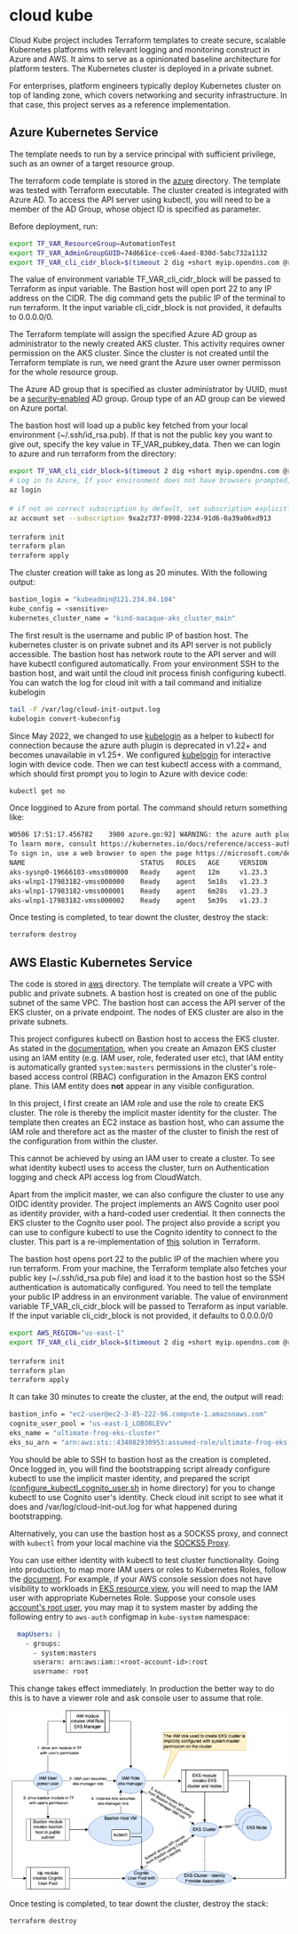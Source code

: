 # cloud kube

Cloud Kube project includes Terraform templates to create secure, scalable Kubernetes platforms with relevant logging and monitoring construct in Azure and AWS. It aims to serve as a opinionated baseline architecture for platform testers. The Kubernetes cluster is deployed in a private subnet.

For enterprises, platform engineers typically deploy Kubernetes cluster on top of landing zone, which covers networking and security infrastructure. In that case, this project serves as a reference implementation.

## Azure Kubernetes Service
The template needs to run by a service principal with sufficient privilege, such as an owner of a target resource group.

The terraform code template is stored in the [azure](https://github.com/digihunch/cloudkube/tree/main/azure) directory. The template was tested with Terraform executable. The cluster created is integrated with Azure AD. To access the API server using kubectl, you will need to be a member of the AD Group, whose object ID is specified as parameter.

Before deployment, run:
```sh
export TF_VAR_ResourceGroup=AutomationTest
export TF_VAR_AdminGroupGUID=74d661ce-cce6-4aed-830d-5abc732a1132
export TF_VAR_cli_cidr_block=$(timeout 2 dig +short myip.opendns.com @resolver1.opendns.com || curl http://checkip.amazonaws.com)/32
```

The value of environment variable TF_VAR_cli_cidr_block will be passed to Terraform as input variable. The Bastion host will open port 22 to any IP address on the CIDR. The dig command gets the public IP of the terminal to run terraform. It the input variable cli_cidr_block is not provided, it defaults to 0.0.0.0/0.

The Terraform template will assign the specified Azure AD group as administrator to the newly created AKS cluster. This activity requires owner permission on the AKS cluster. Since the cluster is not created until the Terraform template is run, we need grant the Azure user owner permisson for the whole resource group.

The Azure AD group that is specified as cluster administrator by UUID, must be a [security-enabled](https://docs.microsoft.com/en-us/graph/api/resources/groups-overview?view=graph-rest-1.0#group-types-in-azure-ad-and-microsoft-graph) AD group. Group type of an AD group can be viewed on Azure portal.

The bastion host will load up a public key fetched from your local environment (~/.ssh/id_rsa.pub). If that is not the public key you want to give out, specify the key value in TF_VAR_pubkey_data.
Then we can login to azure and run terraform from the directory:
```sh
export TF_VAR_cli_cidr_block=$(timeout 2 dig +short myip.opendns.com @resolver1.opendns.com || curl http://checkip.amazonaws.com)/32
# Log in to Azure, If your environment does not have browsers prompted, use --use-device-code switch
az login

# if not on correct subscription by default, set subscription explicitly
az account set --subscription 9xa2z737-0998-2234-91d6-0a39a06xd913

terraform init
terraform plan
terraform apply
```
The cluster creation will take as long as 20 minutes. With the following output:
```sh
bastion_login = "kubeadmin@121.234.84.104"
kube_config = <sensitive>
kubernetes_cluster_name = "kind-macaque-aks_cluster_main"
```

The first result is the username and public IP of bastion host. The kubernetes cluster is on private subnet and its API server is not publicly accessible. The bastion host has network route to the API server and will have kubectl configured automatically. From your environment SSH to the bastion host, and wait until the cloud init process finish configuring kubectl. You can watch the log for cloud init with a tail command and initialize kubelogin
```sh
tail -F /var/log/cloud-init-output.log
kubelogin convert-kubeconfig
```
Since May 2022, we changed to use [kubelogin](https://github.com/Azure/kubelogin) as a helper to kubectl for connection because the azure auth plugin is deprecated in v1.22+ and becomes unavailable in v1.25+. We configured [kubelogin](https://github.com/Azure/kubelogin#device-code-flow-interactive) for interactive login with device code.
Then we can test kubectl access with a command, which should first prompt you to login to Azure with device code:
```sh
kubectl get no
```
Once loggined to Azure from portal. The command should return something like:
```sh
W0506 17:51:17.456782    3900 azure.go:92] WARNING: the azure auth plugin is deprecated in v1.22+, unavailable in v1.25+; use https://github.com/Azure/kubelogin instead.
To learn more, consult https://kubernetes.io/docs/reference/access-authn-authz/authentication/#client-go-credential-plugins
To sign in, use a web browser to open the page https://microsoft.com/devicelogin and enter the code EL2USX792 to authenticate.
NAME                             STATUS   ROLES   AGE     VERSION
aks-sysnp0-19666103-vmss000000   Ready    agent   12m     v1.23.3
aks-wlnp1-17983182-vmss000000    Ready    agent   5m18s   v1.23.3
aks-wlnp1-17983182-vmss000001    Ready    agent   6m28s   v1.23.3
aks-wlnp1-17983182-vmss000002    Ready    agent   5m39s   v1.23.3
```
Once testing is completed, to tear downt the cluster, destroy the stack:
```sh
terraform destroy
```
## AWS Elastic Kubernetes Service
The code is stored in [aws](https://github.com/digihunch/cloudkube/tree/main/aws) directory. The template will create a VPC with public and private subnets. A bastion host is created on one of the public subnet of the same VPC. The bastion host can access the API server of the EKS cluster, on a private endpoint. The nodes of EKS cluster are also in the private subnets.

This project configures kubectl on Bastion host to access the EKS cluster. As stated in the [documentation](https://docs.aws.amazon.com/eks/latest/userguide/add-user-role.html),
when you create an Amazon EKS cluster using an IAM entity (e.g. IAM user, role, federated user etc), that IAM entity is automatically granted `system:masters` permissions in the cluster's role-based access control (RBAC) configuration in the Amazon EKS control plane. This IAM entity does **not** appear in any visible configuration.

In this project, I first create an IAM role and use the role to create EKS cluster. The role is thereby the implicit master identity for the cluster. The template then creates an EC2 instace as bastion host, who can assume the IAM role and therefore act as the master of the cluster to finish the rest of the configuration from within the cluster. 

This cannot be achieved by using an IAM user to create a cluster. To see what identity kubectl uses to access the cluster, turn on Authentication logging and check API access log from CloudWatch.

Apart from the implicit master, we can also configure the cluster to use any OIDC identity provider. The project implements an AWS Cognito user pool as identity provider, with a hard-coded user credential. It then connects the EKS cluster to the Cognito user pool. The project also provide a script you can use to configure kubectl to use the Cognito identity to connect to the cluster. This part is a re-implementation of [this](https://aws.amazon.com/blogs/containers/introducing-oidc-identity-provider-authentication-amazon-eks/) solution in Terraform. 

The bastion host opens port 22 to the public IP of the machien where you run terraform. From your machine, the Terraform template also fetches your public key (~/.ssh/id_rsa.pub file) and load it to the bastion host so the SSH authentication is automatically configured. You need to tell the template your public IP address in an environment variable. The value of environment variable TF_VAR_cli_cidr_block will be passed to Terraform as input variable. If the input variable cli_cidr_block is not provided, it defaults to 0.0.0.0/0

```sh
export AWS_REGION="us-east-1"
export TF_VAR_cli_cidr_block=$(timeout 2 dig +short myip.opendns.com @resolver1.opendns.com || curl http://checkip.amazonaws.com)/32

terraform init
terraform plan
terraform apply
```

It can take 30 minutes to create the cluster, at the end, the output will read:
```sh
bastion_info = "ec2-user@ec2-3-85-222-96.compute-1.amazonaws.com"
cognito_user_pool = "us-east-1_LOBO8LEVv"
eks_name = "ultimate-frog-eks-cluster"
eks_su_arn = "arn:aws:sts::434082930953:assumed-role/ultimate-frog-eks-manager-role/aws-go-sdk-1668557828327055000"
```

You should be able to SSH to bastion host as the creation is completed. Once logged in, you will find the bootstrapping script already configure kubectl to use the implicit master identity, and prepared the script ([configure_kubectl_cognito_user.sh](https://github.com/digihunch/cloudkube/blob/main/aws/modules/bastion/custom_userdata.sh#L6) in home directory) for you to change kubectl to use Cognito user's identity. Check cloud init script to see what it does and /var/log/cloud-init-out.log for what happened during bootstrapping. 

Alternatively, you can use the bastion host as a SOCKS5 proxy, and connect with `kubectl` from your local machine via the [SOCKS5 Proxy](https://kubernetes.io/docs/tasks/extend-kubernetes/socks5-proxy-access-api/).

You can use either identity with kubectl to test cluster functionality. Going into production, to map more IAM users or roles to Kubernetes Roles, follow the [document](https://docs.aws.amazon.com/eks/latest/userguide/add-user-role.html). For example, if your AWS console session does not have visibility to workloads in [EKS resource view](https://aws.amazon.com/blogs/containers/introducing-kubernetes-resource-view-in-amazon-eks-console/), you will need to map the IAM user with appropriate Kubernetes Role. Suppose your console uses [account's root user](https://docs.aws.amazon.com/IAM/latest/UserGuide/id_roles_use_switch-role-console.html), you may map it to system master by adding the following entry to `aws-auth` configmap in `kube-system` namespace:
```yaml
  mapUsers: |
    - groups:
      - system:masters
      userarn: arn:aws:iam::<root-account-id>:root
      username: root
```
This change takes effect immediately.
In production the better way to do this is to have a viewer role and ask console user to assume that role.

![Diagram](asset/eks.drawio.png)

Once testing is completed, to tear downt the cluster, destroy the stack:
```sh
terraform destroy
```

